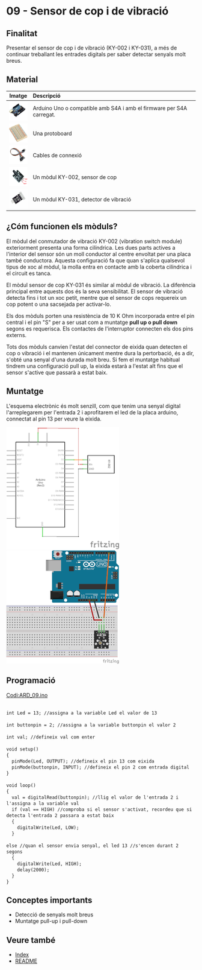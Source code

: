# 09 - Sensor de cop i de vibració

## Finalitat

Presentar el sensor de cop i de vibració (KY-002 i KY-031), a més de continuar treballant les entrades digitals per saber detectar senyals molt breus.

## Material

|                                 Imatge                                 | Descripció                                                           |
| :--------------------------------------------------------------------: | :------------------------------------------------------------------- |
|   <img src="./../imatges/mat/mat_unor3.png" width="50" height="50">    | Arduino Uno o compatible amb S4A i amb el firmware per S4A carregat. |
| <img src="./../imatges/mat/mat_protoboard.png" width="50" height="50"> | Una protoboard                                                       |
|   <img src="./../imatges/mat/mat_cables.png" width="50" height="50">   | Cables de connexió                                                   |
|   <img src="./../imatges/mat/mat_KY-002.png" width="50" height="50">   | Un mòdul KY-002, sensor de cop                                       |
|   <img src="./../imatges/mat/mat_KY-031.png" width="50" height="50">   | Un mòdul KY-031, detector de vibració                                |

## ¿Cóm funcionen els mòduls?

El mòdul del conmutador de vibració KY-002 (vibration switch module) exteriorment presenta una forma cilíndrica. Les dues parts actives a l'interior del sensor són un moll conductor al centre envoltat per una placa també conductora. Aquesta configuració fa que quan s'aplica
qualsevol tipus de xoc al mòdul, la molla entra en contacte amb la coberta cilíndrica i el circuit es tanca.

El mòdul sensor de cop KY-031 és similar al mòdul de vibració. La diferència principal entre aquests dos és la seva sensibilitat. El sensor de vibració detecta fins i tot un xoc petit, mentre que el sensor de cops requereix un cop potent o una sacsejada per activar-lo.

Els dos mòduls porten una resistència de 10 K Ohm incorporada entre el pin central i el pin "S" per a ser usat com a muntatge **pull up o pull down** segons es requerisca. Els contactes de l'interruptor connecten els dos pins externs.

Tots dos mòduls canvien l'estat del connector de eixida quan detecten el cop o vibració i el mantenen únicament mentre dura la pertorbació, és a dir, s'obté una senyal d'una durada molt breu. Si fem el muntatge habitual tindrem una configuració pull up, la eixida estarà a l'estat alt fins que el sensor s'active que passarà a estat baix.

## Muntatge

L'esquema electrònic és molt senzill, com que tenim una senyal digital l'arreplegarem per l'entrada 2 i aprofitarem el led de la placa arduino, connectat al pin 13 per veure la eixida.

![Esquema-electronic](../imatges/ard/ard_09_01.png)
![esquema-muntatge](../imatges/ard/ard_09_02.png)

## Programació

[Codi:ARD_09.ino](../codi/ARD_09.ino)

```Arduino

int Led = 13; //assigna a la variable Led el valor de 13

int buttonpin = 2; //assigna a la variable buttonpin el valor 2

int val; //defineix val com enter

void setup()
{
  pinMode(Led, OUTPUT); //defineix el pin 13 com eixida
  pinMode(buttonpin, INPUT); //defineix el pin 2 com entrada digital
}

void loop()
{
  val = digitalRead(buttonpin); //llig el valor de l'entrada 2 i l'assigna a la variable val
  if (val == HIGH) //comproba si el sensor s'activat, recordeu que si detecta l'entrada 2 passara a estat baix
  {
    digitalWrite(Led, LOW);
  }

else //quan el sensor envia senyal, el led 13 //s'encen durant 2 segons
  {
    digitalWrite(Led, HIGH);
    delay(2000);
  }
}
```

## Conceptes importants

- Detecció de senyals molt breus
- Muntatge pull-up i pull-down

## Veure també

- [Index](../Index.md)
- [README](../README.md)
